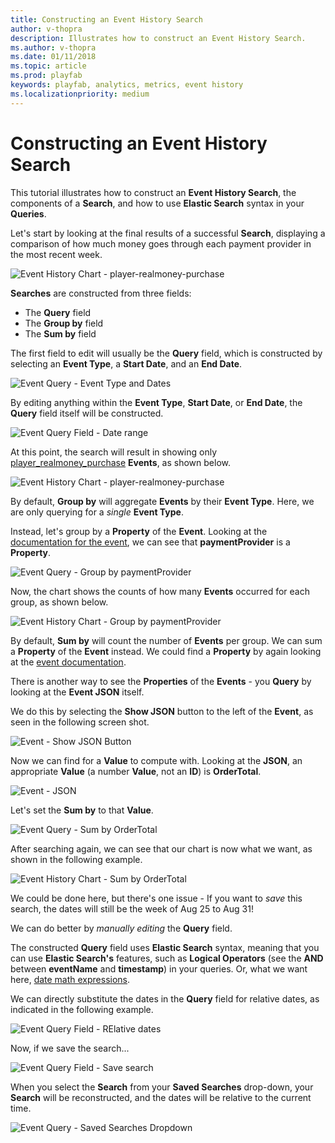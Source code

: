 ```yaml
---
title: Constructing an Event History Search
author: v-thopra
description: Illustrates how to construct an Event History Search.
ms.author: v-thopra
ms.date: 01/11/2018
ms.topic: article
ms.prod: playfab
keywords: playfab, analytics, metrics, event history
ms.localizationpriority: medium
---
```


# Constructing an Event History Search

This tutorial illustrates how to construct an **Event History Search**, the components of a **Search**, and how to use **Elastic Search** syntax in your **Queries**.

Let's start by looking at the final results of a successful **Search**, displaying a comparison of how much money goes through each payment provider in the most recent week.

![Event History Chart - player-realmoney-purchase](media/tutorials/event-history-chart-player-realmoney-purchase.png)  

**Searches** are constructed from three fields:

- The **Query** field
- The **Group by** field
- The **Sum by** field

The first field to edit will usually be the **Query** field, which is constructed by selecting an **Event Type**, a **Start Date**, and an **End Date**.

![Event Query - Event Type and Dates](media/tutorials/event-query-event-type-and-dates.png)  

By editing anything within the **Event Type**, **Start Date**, or **End Date**, the **Query** field itself will be constructed.

![Event Query Field - Date range](media/tutorials/event-query-field-date-range.png)  

At this point, the search will result in showing only [player_realmoney_purchase](https://api.playfab.com/playstream/events/player_realmoney_purchase) **Events**, as shown below.

![Event History Chart - player-realmoney-purchase](media/tutorials/event-history-chart-player-realmoney-purchase.png)  

By default, **Group by** will aggregate **Events** by their **Event Type**. Here, we are only querying for a *single* **Event Type**.

Instead, let's group by a **Property** of the **Event**. Looking at the [documentation for the event](https://api.playfab.com/playstream/events/player_realmoney_purchase), we can see that **paymentProvider** is a **Property**.

![Event Query - Group by paymentProvider](media/tutorials/event-query-group-by-paymentprovider.png)  

Now, the chart shows the counts of how many **Events** occurred for each group, as shown below.

![Event History Chart - Group by paymentProvider](media/tutorials/event-history-chart-group-by-paymentprovider.png)  

By default, **Sum by** will count the number of **Events** per group. We can sum a **Property** of the **Event** instead. We could find a **Property** by again looking at the [event documentation](https://api.playfab.com/playstream/events/player_realmoney_purchase).

There is another way to see the **Properties** of the **Events** - you **Query** by looking at the **Event JSON** itself.

We do this by selecting the **Show JSON** button to the left of the **Event**, as seen in the following screen shot.

![Event - Show JSON Button](media/tutorials/event-show-json-button.png)  

Now we can find for a **Value** to compute with. Looking at the **JSON**, an appropriate **Value** (a number **Value**, not an **ID**) is **OrderTotal**.

![Event - JSON](media/tutorials/event-json.png)  

Let's set the **Sum by** to that **Value**.

![Event Query - Sum by OrderTotal](media/tutorials/event-query-sum-by-ordertotal.png)  

After searching again, we can see that our chart is now what we want, as shown in the following example.

![Event History Chart - Sum by OrderTotal](media/tutorials/event-history-chart-sum-by-ordertotal.png)  

We could be done here, but there's one issue - If you want to *save* this search, the dates will still be the week of Aug 25 to Aug 31!

We can do better by *manually editing* the **Query** field.

The constructed **Query** field uses **Elastic Search** syntax, meaning that you can use **Elastic Search's** features, such as **Logical Operators** (see the **AND** between **eventName** and **timestamp**) in your queries. Or, what we want here, [date math expressions](https://www.elastic.co/guide/en/elasticsearch/client/net-api/current/date-math-expressions.html).

We can directly substitute the dates in the **Query** field for relative dates, as indicated in the following example.

![Event Query Field - RElative dates](media/tutorials/event-query-field-relative-dates.png)  

Now, if we save the search...

![Event Query Field - Save search](media/tutorials/event-query-field-save-search.png)  

When you select the **Search** from your **Saved Searches** drop-down, your **Search** will be reconstructed, and the dates will be relative to the current time.

![Event Query - Saved Searches Dropdown](media/tutorials/event-query-saved-searches-dropdown.png)
